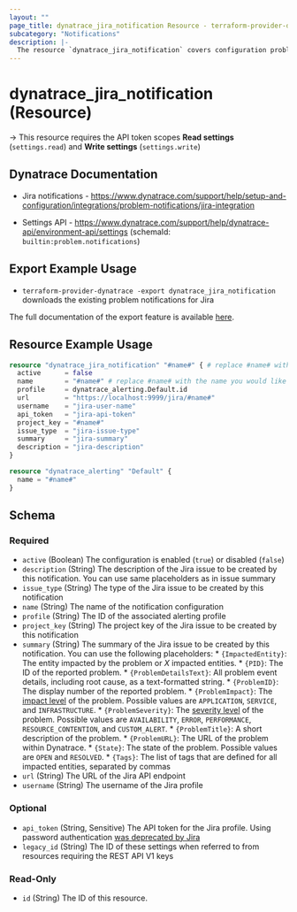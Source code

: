 ```yaml
---
layout: ""
page_title: dynatrace_jira_notification Resource - terraform-provider-dynatrace"
subcategory: "Notifications"
description: |-
  The resource `dynatrace_jira_notification` covers configuration problem notifications sent to Jira
---
```


# dynatrace_jira_notification (Resource)

-> This resource requires the API token scopes **Read settings** (`settings.read`) and **Write settings** (`settings.write`)

## Dynatrace Documentation

- Jira notifications - https://www.dynatrace.com/support/help/setup-and-configuration/integrations/problem-notifications/jira-integration

- Settings API - https://www.dynatrace.com/support/help/dynatrace-api/environment-api/settings (schemaId: `builtin:problem.notifications`)

## Export Example Usage

- `terraform-provider-dynatrace -export dynatrace_jira_notification` downloads the existing problem notifications for Jira

The full documentation of the export feature is available [here](https://registry.terraform.io/providers/dynatrace-oss/dynatrace/latest/docs/guides/export-v2).

## Resource Example Usage

```terraform
resource "dynatrace_jira_notification" "#name#" { # replace #name# with the name you would like your resource be known within your Terraform Module
  active      = false
  name        = "#name#" # replace #name# with the name you would like your entry to be displayed within the Dynatrace Web UI
  profile     = dynatrace_alerting.Default.id
  url         = "https://localhost:9999/jira/#name#"
  username    = "jira-user-name"
  api_token   = "jira-api-token"
  project_key = "#name#"
  issue_type  = "jira-issue-type"
  summary     = "jira-summary"
  description = "jira-description"
}

resource "dynatrace_alerting" "Default" {
  name = "#name#"
}
```

<!-- schema generated by tfplugindocs -->
## Schema

### Required

- `active` (Boolean) The configuration is enabled (`true`) or disabled (`false`)
- `description` (String) The description of the Jira issue to be created by this notification.   You can use same placeholders as in issue summary
- `issue_type` (String) The type of the Jira issue to be created by this notification
- `name` (String) The name of the notification configuration
- `profile` (String) The ID of the associated alerting profile
- `project_key` (String) The project key of the Jira issue to be created by this notification
- `summary` (String) The summary of the Jira issue to be created by this notification.  You can use the following placeholders:  * `{ImpactedEntity}`: The entity impacted by the problem or *X* impacted entities.  * `{PID}`: The ID of the reported problem.  * `{ProblemDetailsText}`: All problem event details, including root cause, as a text-formatted string.  * `{ProblemID}`: The display number of the reported problem.  * `{ProblemImpact}`: The [impact level](https://www.dynatrace.com/support/help/shortlink/impact-analysis) of the problem. Possible values are `APPLICATION`, `SERVICE`, and `INFRASTRUCTURE`.  * `{ProblemSeverity}`: The [severity level](https://www.dynatrace.com/support/help/shortlink/event-types) of the problem. Possible values are `AVAILABILITY`, `ERROR`, `PERFORMANCE`, `RESOURCE_CONTENTION`, and `CUSTOM_ALERT`.  * `{ProblemTitle}`: A short description of the problem.  * `{ProblemURL}`: The URL of the problem within Dynatrace.  * `{State}`: The state of the problem. Possible values are `OPEN` and `RESOLVED`.  * `{Tags}`: The list of tags that are defined for all impacted entities, separated by commas
- `url` (String) The URL of the Jira API endpoint
- `username` (String) The username of the Jira profile

### Optional

- `api_token` (String, Sensitive) The API token for the Jira profile. Using password authentication [was deprecated by Jira](https://developer.atlassian.com/cloud/jira/platform/deprecation-notice-basic-auth-and-cookie-based-auth/)
- `legacy_id` (String) The ID of these settings when referred to from resources requiring the REST API V1 keys

### Read-Only

- `id` (String) The ID of this resource.
 